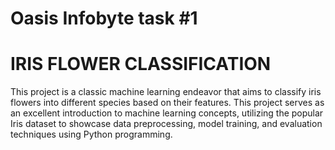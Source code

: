 # Oasis Infobyte task #1
# IRIS FLOWER CLASSIFICATION

This project is a classic machine learning endeavor that aims to classify iris flowers into different species based on their features. This project serves as an excellent introduction to machine learning concepts, utilizing the popular Iris dataset to showcase data preprocessing, model training, and evaluation techniques using Python programming.
